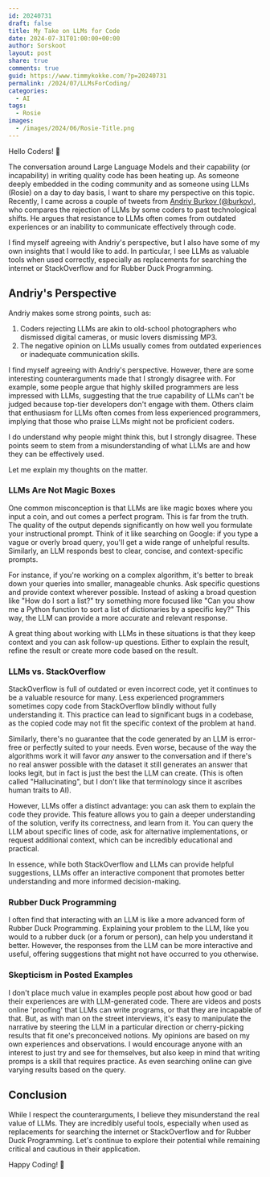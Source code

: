 ```yaml
---
id: 20240731
draft: false
title: My Take on LLMs for Code
date: 2024-07-31T01:00:00+00:00
author: Sorskoot
layout: post
share: true
comments: true
guid: https://www.timmykokke.com/?p=20240731
permalink: /2024/07/LLMsForCoding/
categories:
  - AI
tags:
  - Rosie
images:
  - /images/2024/06/Rosie-Title.png
---
```


Hello Coders! 👾

The conversation around Large Language Models and their capability (or incapability) in writing quality code has been heating up. As someone deeply embedded in the coding community and as someone using LLMs (Rosie) on a day to day basis, I want to share my perspective on this topic. Recently, I came across a couple of tweets from [Andriy Burkov (@burkov)](https://x.com/burkov), who compares the rejection of LLMs by some coders to past technological shifts. He argues that resistance to LLMs often comes from outdated experiences or an inability to communicate effectively through code. 

I find myself agreeing with Andriy's perspective, but I also have some of my own insights that I would like to add. In particular, I see LLMs as valuable tools when used correctly, especially as replacements for searching the internet or StackOverflow and for Rubber Duck Programming.

## Andriy's Perspective

Andriy makes some strong points, such as:

1. Coders rejecting LLMs are akin to old-school photographers who dismissed digital cameras, or music lovers dismissing MP3.
2. The negative opinion on LLMs usually comes from outdated experiences or inadequate communication skills.

I find myself agreeing with Andriy's perspective. However, there are some interesting counterarguments made that I strongly disagree with. For example, some people argue that highly skilled programmers are less impressed with LLMs, suggesting that the true capability of LLMs can't be judged because top-tier developers don't engage with them. Others claim that enthusiasm for LLMs often comes from less experienced programmers, implying that those who praise LLMs might not be proficient coders.

I do understand why people might think this, but I strongly disagree. These points seem to stem from a misunderstanding of what LLMs are and how they can be effectively used.

Let me explain my thoughts on the matter.

### LLMs Are Not Magic Boxes

One common misconception is that LLMs are like magic boxes where you input a coin, and out comes a perfect program. This is far from the truth. The quality of the output depends significantly on how well you formulate your instructional prompt. Think of it like searching on Google: if you type a vague or overly broad query, you'll get a wide range of unhelpful results. Similarly, an LLM responds best to clear, concise, and context-specific prompts.

For instance, if you're working on a complex algorithm, it's better to break down your queries into smaller, manageable chunks. Ask specific questions and provide context wherever possible. Instead of asking a broad question like "How do I sort a list?" try something more focused like "Can you show me a Python function to sort a list of dictionaries by a specific key?" This way, the LLM can provide a more accurate and relevant response.

A great thing about working with LLMs in these situations is that they keep context and you can ask follow-up questions. Either to explain the result, refine the result or create more code based on the result. 

### LLMs vs. StackOverflow

StackOverflow is full of outdated or even incorrect code, yet it continues to be a valuable resource for many. Less experienced programmers sometimes copy code from StackOverflow blindly without fully understanding it. This practice can lead to significant bugs in a codebase, as the copied code may not fit the specific context of the problem at hand.

Similarly, there's no guarantee that the code generated by an LLM is error-free or perfectly suited to your needs. Even worse, because of the way the algorithms work it will favor _any_ answer to the conversation and if there's no real answer possible with the dataset it still generates an answer that looks legit, but in fact is just the best the LLM can create. (This is often called "Hallucinating", but I don't like that terminology since it ascribes human traits to AI).

However, LLMs offer a distinct advantage: you can ask them to explain the code they provide. This feature allows you to gain a deeper understanding of the solution, verify its correctness, and learn from it. You can query the LLM about specific lines of code, ask for alternative implementations, or request additional context, which can be incredibly educational and practical.

In essence, while both StackOverflow and LLMs can provide helpful suggestions, LLMs offer an interactive component that promotes better understanding and more informed decision-making.

### Rubber Duck Programming

I often find that interacting with an LLM is like a more advanced form of Rubber Duck Programming. Explaining your problem to the LLM, like you would to a rubber duck (or a forum or person), can help you understand it better. However, the responses from the LLM can be more interactive and useful, offering suggestions that might not have occurred to you otherwise.

### Skepticism in Posted Examples

I don't place much value in examples people post about how good or bad their experiences are with LLM-generated code. There are videos and posts online 'proofing' that LLMs can write programs, or that they are incapable of that. But, as with man on the street interviews, it's easy to manipulate the narrative by steering the LLM in a particular direction or cherry-picking results that fit one's preconceived notions. My opinions are based on my own experiences and observations. I would encourage anyone with an interest to just try and see for themselves, but also keep in mind that writing promps is a skill that requires practice. As even searching online can give varying results based on the query. 

## Conclusion

While I respect the counterarguments, I believe they misunderstand the real value of LLMs. They are incredibly useful tools, especially when used as replacements for searching the internet or StackOverflow and for Rubber Duck Programming. Let's continue to explore their potential while remaining critical and cautious in their application.

Happy Coding! 🚀